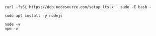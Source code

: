 ```shell
curl -fsSL https://deb.nodesource.com/setup_lts.x | sudo -E bash -
```

```shell
sudo apt install -y nodejs
```

```shell
node -v
npm -v
```
